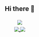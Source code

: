 <h2 align="center">
  <b>Hi there 👋</b>
  <br>
  <br>
  <a href="https://discord.com/users/420893806049624074"><img align="center" src="https://lanyard-profile-readme.vercel.app/api/420893806049624074?bg=23283d&borderRadius=8px"/></a>
  <br>
  <a href="https://github.com/Jpuf0">
    <img align="center" src="https://github-readme-stats.vercel.app/api?username=Jpuf0&count_private=true&show_icons=true&theme=tokyonight&hide_border=true">
    <img align="center" src="https://github-readme-stats.vercel.app/api/top-langs/?username=Jpuf0&theme=tokyonight&layout=compact&hide_border=true">
  </a>
</h2>

